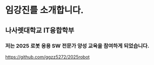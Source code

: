# 임강진를 소개합니다.

## 나사렛대학교 IT융합학부

### 저는 2025 로봇 응용 SW 전문가 양성 교육을 참여하게 되었습니다.
https://github.com/ggzz5272/2025robot
